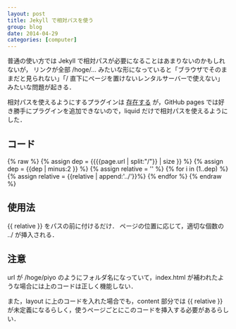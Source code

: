 ```yaml
---
layout: post
title: Jekyll で相対パスを使う
group: blog
date: 2014-04-29
categories: [computer]
---
```

普通の使い方では Jekyll で相対パスが必要になることはあまりないのかもしれないが，
リンクが全部 /hoge/... みたいな形になっていると「ブラウザでそのままだと見られない」「/ 直下にページを置けないレンタルサーバーで使えない」みたいな問題が起きる．

相対パスを使えるようにするプラグインは [存在する](https://jclement.ca/2013/12/06/relative_jekyll_paths.html) が，GitHub pages では好き勝手にプラグインを追加できないので，liquid だけで相対パスを使えるようにした．

## コード
{% raw %}
	{% assign dep = {{{{page.url | split:"/"}} | size }} %}
	{% assign dep = {{dep | minus:2 }} %}
	{% assign relative = '' %}
	{% for i in (1..dep) %}
	{% assign relative = {{relative | append:'../'}}%}
	{% endfor %}
{% endraw %}
## 使用法
\{\{ relative \}\} をパスの前に付けるだけ．
ページの位置に応じて，適切な個数の ../ が挿入される．

## 注意
url が /hoge/piyo のようにフォルダ名になっていて，index.html が補われたような場合には上のコードは正しく機能しない．

また，layout に上のコードを入れた場合でも，content 部分では \{\{ relative \}\} が未定義になるらしく，使うページごとにこのコードを挿入する必要があるらしい．

